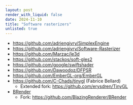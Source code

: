 ```yaml
---
layout: post
render_with_liquid: false
date: 2024-11-10
title: "Software rasterizers"
unlisted: true
---
```


- <https://github.com/adriengivry/SimplexEngine>
- <https://github.com/adriengivry/Software-Rasterizer>
- <https://github.com/Marzac/le3d>
- <https://github.com/stackos/soft-gles2>
- <https://github.com/google/swiftshader>
- <https://github.com/Dawoodoz/DFPSR>
- <https://github.com/EmberGL-org/EmberGL>
- <https://github.com/C-Chads/tinygl> (Fabrice Bellard)
  - Extended fork: <https://github.com/erysdren/TinyGL>
- [BRender](https://blazingrender.net/)
  - Fork: <https://github.com/BlazingRenderer/BRender>
